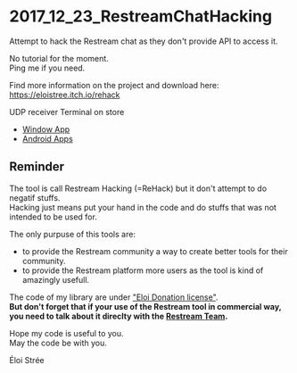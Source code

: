 # 2017_12_23_RestreamChatHacking
Attempt to hack the Restream chat as they don't provide API to access it.

No tutorial for the moment.   
Ping me if you need.   

Find more information on the project and download here:  
https://eloistree.itch.io/rehack  

UDP receiver Terminal on store
- [Window App](https://www.google.com/search?q=udp+sender+reciever&oq=udp+sender+reciever&aqs=chrome..69i57j0l5.3600j0j7&sourceid=chrome&ie=UTF-8)
- [Android Apps](https://play.google.com/store/search?q=udp%20terminal&c=apps&hl=fr)

## Reminder
The tool is call Restream Hacking (=ReHack) but it don't attempt to do negatif stuffs.  
Hacking just means put your hand in the code and do stuffs that was not intended to be used for.  

The only purpuse of this tools are:  
- to provide the Restream community a way to create better tools for their community.  
- to provide the Restream platform more users as the tool is kind of amazingly usefull.  

The code of my library are under ["Eloi Donation license"](https://eloistree.page.link/license).  
**But don't forget that if your use of the Restream tool in commercial way, you need to talk about it direclty with the [Restream Team](https://restream.io/).**  
  
Hope my code is useful to you.   
May the code be with you.    

Éloi Strée
